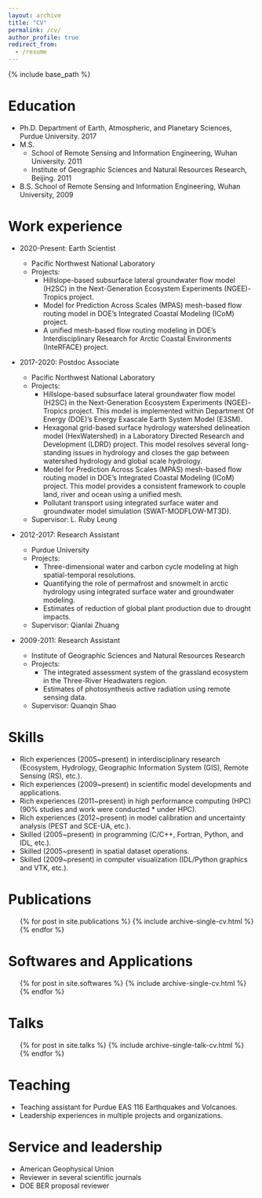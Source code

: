 ```yaml
---
layout: archive
title: "CV"
permalink: /cv/
author_profile: true
redirect_from:
  - /resume
---
```


{% include base_path %}

Education
=========
* Ph.D. Department of Earth, Atmospheric, and Planetary Sciences, Purdue University. 2017
* M.S. 
  * School of Remote Sensing and Information Engineering, Wuhan University. 2011  
  * Institute of Geographic Sciences and Natural Resources Research, Beijing. 2011
* B.S. School of Remote Sensing and Information Engineering, Wuhan University, 2009

Work experience
===============

* 2020-Present: Earth Scientist
  * Pacific Northwest National Laboratory
  * Projects: 
    * Hillslope-based subsurface lateral groundwater flow model (H2SC) in the Next-Generation Ecosystem Experiments (NGEE)-Tropics project. 
    * Model for Prediction Across Scales (MPAS) mesh-based flow routing model in DOE’s Integrated Coastal Modeling (ICoM) project. 
    * A unified mesh-based flow routing modeling in DOE’s Interdisciplinary Research for Arctic Coastal Environments (InteRFACE) project. 
* 2017-2020: Postdoc Associate
  * Pacific Northwest National Laboratory
  * Projects: 
    * Hillslope-based subsurface lateral groundwater flow model (H2SC) in the Next-Generation Ecosystem Experiments (NGEE)-Tropics project. This model is implemented within Department Of Energy (DOE)’s Energy Exascale Earth System Model (E3SM).  
    * Hexagonal grid-based surface hydrology watershed delineation model (HexWatershed) in a Laboratory Directed Research and Development (LDRD) project. This model resolves several long-standing issues in hydrology and closes the gap between watershed hydrology and global scale hydrology.
    * Model for Prediction Across Scales (MPAS) mesh-based flow routing model in DOE’s Integrated Coastal Modeling (ICoM) project. This model provides a consistent framework to couple land, river and ocean using a unified mesh.
    * Pollutant transport using integrated surface water and groundwater model simulation (SWAT-MODFLOW-MT3D). 
  * Supervisor: L. Ruby Leung
* 2012-2017: Research Assistant
  * Purdue University
  * Projects: 
    * Three-dimensional water and carbon cycle modeling at high spatial-temporal resolutions.
    * Quantifying the role of permafrost and snowmelt in arctic hydrology using integrated surface water and groundwater modeling.
    * Estimates of reduction of global plant production due to drought impacts.
  * Supervisor: Qianlai Zhuang

* 2009-2011: Research Assistant
  * Institute of Geographic Sciences and Natural Resources Research
  * Projects:
    * The integrated assessment system of the grassland ecosystem in the Three-River Headwaters region.
    * Estimates of photosynthesis active radiation using remote sensing data.
  * Supervisor: Quanqin Shao
  
Skills
======
* Rich experiences (2005~present) in interdisciplinary research (Ecosystem, Hydrology, Geographic Information System (GIS), Remote Sensing (RS), etc.).
* Rich experiences (2009~present) in scientific model developments and applications.
* Rich experiences (2011~present) in high performance computing (HPC) (90% studies and work were conducted * under HPC).
* Rich experiences (2012~present) in model calibration and uncertainty analysis (PEST and SCE-UA, etc.).
* Skilled (2005~present) in programming (C/C++, Fortran, Python, and IDL, etc.).
* Skilled (2005~present) in spatial dataset operations. 
* Skilled (2009~present) in computer visualization (IDL/Python graphics and VTK, etc.).


Publications
============
  <ul>{% for post in site.publications %}
    {% include archive-single-cv.html %}
  {% endfor %}</ul>

Softwares and Applications
==========================
  <ul>{% for post in site.softwares %}
    {% include archive-single-cv.html %}
  {% endfor %}</ul>
  
Talks
======
  <ul>{% for post in site.talks %}
    {% include archive-single-talk-cv.html %}
  {% endfor %}</ul>
  
Teaching
========

* Teaching assistant for Purdue EAS 116 Earthquakes and Volcanoes.
* Leadership experiences in multiple projects and organizations.

Service and leadership
======================
* American Geophysical Union 
* Reviewer in several scientific journals
* DOE BER proposal reviewer

